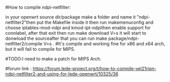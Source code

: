 #How to compile ndpi-netfilter:

in your openwrt source dir/package make a folder and name it "ndpi-netfilter2"then put the Makefile inside it then run makemenuconfig and choose iptables-mod-ndpi and kmod-ipt-ndpithen enable support for connlabel, after that exit then run make download V=s it will start to donwload the sourceafter that you can run make package/ndpi-netfilter2/compile V=s .
#It's compile and working fine for x86 and x64 arch, but it will fail to compile for MIPS.

#TODO:I need to make a patch for MIPS Arch.

#forum link : https://forum.lede-project.org/t/how-to-compile-vel21ripn-ndpi-netfilter2-and-using-for-lede-openwrt/10325/36
